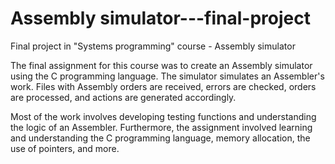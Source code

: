 # Assembly simulator---final-project
Final project in "Systems programming" course - Assembly simulator 

The final assignment for this course was to create an Assembly simulator using the C programming language. The simulator simulates an Assembler's work. Files with Assembly orders are received, errors are checked, orders are processed, and actions are generated accordingly.

Most of the work involves developing testing functions and understanding the logic of an Assembler.
Furthermore, the assignment involved learning and understanding the C programming language, memory allocation, the use of pointers, and more.
